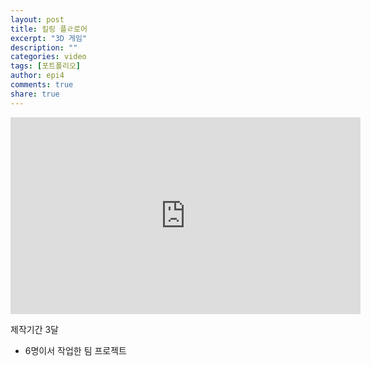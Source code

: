 ```yaml
---
layout: post
title: 킬링 플ㄹ로어
excerpt: "3D 게임"
description: ""
categories: video
tags: [포트폴리오]
author: epi4
comments: true
share: true
---
```


<iframe width="560" height="315" src="https://www.youtube.com/embed/dBJnLg2pYzc" frameborder="0" allowfullscreen></iframe>

제작기간 3달

- 6명이서 작업한 팀 프로젝트